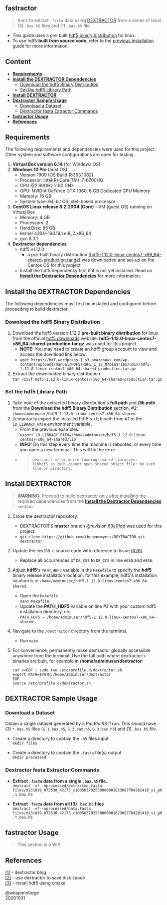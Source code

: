 ## fastractor
 
> Aims to extract `.fasta` data using [DEXTRACTOR](https://github.com/thegenemyers/DEXTRACTOR) from a series of local (3) `.bax.h5` files and (1) `.bas.h5` file.  

- This guide uses a pre-built [hdf5 binary distribution](https://www.hdfgroup.org/downloads/hdf5/) for linux.  
- To use hdf5 **built from source code**, refer to the [previous installation](https://github.com/weaponsforge/fastractor/wiki/Dextractor:-Build-HDF5-from-Source-Code) guide for more information.

## Content

- [**Requirements**](#requirements)
- [**Install the DEXTRACTOR Dependencies**](#install-the-dextractor-dependencies)
	- [Download the hdf5 Binary Distribution](#download-the-hdf5-binary-distribution)
	- [Set the hdf5 Library Path](#set-the-hdf5-library-path)
- [**Install DEXTRACTOR**](#install-dextractor)
- [**Dextractor Sample Usage**](#dextractor-sample-usage)
	- [Download a Dataset](#download-a-dataset)
	- [Dextractor fasta Extractor Commands](#dextractor-fasta-extractor-commands)
- [**fastractor Usage**](#fastractor-usage)
- [**References**](#references)

## Requirements

The following requirements and dependencies were used for this project. Other system and software configurations are open for testing.

1. **Virtual Box version 6.14** (for Windows OS)
2. **Windows 10 Pro** (host OS)
	- Version 1909 (OS Build 18363.1082)
	- Processor: Intel(R) Core(TM) i7-6700HQ
	- CPU @2.60GHz 2.60 GHz
	- GPU: NVIDIA GeForce GTX 1060, 6 GB Dedicated GPU Memory
	- Memory: 16 GB
	- System type: 64-bit OS, x64-based processor
3. **CentOS Linux release 8.2.2004 (Core)** - VM (guest OS) running on Virtual Box
	- Memory: 4 GB
	- Processors: 2
	- Hard Disk: 95 GB
	- kernel 4.18.0-193.19.1.el8\_2.x86\_64
	- gcc 8.3.1
4. **Dextractor dependencies**
	- hdf5 v1.12.0 
		- a pre-built binary distribution [[hdf5-1.12.0-linux-centos7-x86_64-shared-production.tar.gz]](https://www.hdfgroup.org/downloads/hdf5/) was downloaded and set-up on the Centos OS for this project
	- Install the hdf5 dependency first if it is not yet installed. Read on [**Install the Dextractor Dependencies**](#install-the-dextractor-dependencies) for more information.


## Install the DEXTRACTOR Dependencies

The following dependencies must first be installed and configured before proceeding to build dextractor.

### Download the hdf5 Binary Distribution

1. Download the hdf5 version 1.12.0 **pre-built binary distribution** for linux from the official [hdf5 downloads](https://www.hdfgroup.org/downloads/hdf5/) website. **hdf5-1.12.0-linux-centos7-x86_64-shared-production.tar.gz** was used for this project.  
	- **NOTE:** You may need to create an hdf5 group account to view and access the download link below.
	- `wget https://hdf-wordpress-1.s3.amazonaws.com/wp-content/uploads/manual/HDF5/HDF5_1_12_0/binaries/unix/hdf5-1.12.0-linux-centos7-x86_64-shared-production.tar.gz`
2. Extract the downloaded binary distribution.  
`tar -zxvf hdf5-1.12.0-linux-centos7-x86_64-shared-production.tar.gz`  


### Set the hdf5 Library Path

1. Take note of the extracted binary distribution's **full path** and **/lib path** from the **Download the hdf5 Binary Distribution** section, #2:  
`/home/adminuser/hdf5-1.12.0-linux-centos7-x86_64-shared`.
2. Temporarily export the installed hdf5's `/lib` path from #1 to the `LD_LIBRARY_PATH` environment variable.
   - From the previous examples:  
`export LD_LIBRARY_PATH=/home/adminuser/hdf5-1.12.0-linux-centos7-x86_64-shared/lib`
   - **INFO:** Do this step every time the machine is rebooted, or every time you open a new terminal. This will fix the error:
   - >```dextract: error while loading shared libraries: libhdf5.so.200: cannot open shared object file: No such file or directory.```

## Install DEXTRACTOR

> **WARNING:** Proceed to build dextractor only after installing the required dependencies from the [**Install the Dextractor Dependencies**](#install-the-dextractor-dependencies) section.

1. Clone the dextractor repository.
	- DEXTRACTOR'S **master** branch @revision [63e0fdd
](https://github.com/thegenemyers/DEXTRACTOR/commit/63e0fdd78f14d7240c951d885773d7e12a46350b) was used for this project.  
	- `git clone https://github.com/thegenemyers/DEXTRACTOR.git dextractor`
2. Update the `dex2DB.c` source code with reference to Issue [[#26]](https://github.com/thegenemyers/DEXTRACTOR/issues/26).
	- Replace all occurrences of `DB_CSS` to `DB_CCS` in line `#650` and `#846`.
3. Adjust **hdf5**'s `PATH_HDF5` variable in the `Makefile` to specify the **hdf5** binary release installation location. for this example, hdf5's installation location is in `/home/adminuser/hdf5-1.12.0-linux-centos7-x86_64-shared`.
	- Open the `Makefile`  
`nano Makefile`
	- Update the **PATH_HDF5** variable on line #2 with your custom hdf5 installation directory, i.e.:  
`PATH_HDF5 = /home/adminuser/hdf5-1.12.0-linux-centos7-x86_64-shared`
4. Navigate to the `/dextractor` directory from the terminal.
	- Run `make`
5. For convenience, permanently make dextractor globally accessible anywhere from the terminal. Use the full path where dextractor's binaries are built, for example in **/home/adminuser/dextractor**: 

   ```
   cat <<EOF | sudo tee /etc/profile.d/dextractor.sh
   export PATH=$PATH:/home/adminuser/dextractor
   EOF
   source /etc/profile.d/dextractor.sh
   ```


## DEXTRACTOR Sample Usage

### Download a Dataset

Obtain a single dataset generated by a *PacBio RS II* run. This should have (3) `*.bax.h5`  files (`G.1.bax.h5`, `G.2.bax.h5`, `G.3.bax.h5`) and (1) `.bas.h5` file.

- Create a directory to contain the `.h5` files input  
`mkdir files`

- Create a directory to contain the `.fasta` file(s) output  
`mkdir processed`


### Dextractor fasta Extractor Commands



- **Extract `.fasta` data from a single `.bax.h5` file.**  
`dextract -vf -oprocessed/extracted.fasta files/m131019_072530_42175_c100583702550000001823087704281410_s1_p0.1.bax.h5`

- **Extract `.fasta` data from all (3) `.bax.h5` files**  
`dextract -vf -oprocessed/data.fasta files/m131019_072530_42175_c100583702550000001823087704281410_s1_p0.*.bax.h5`

## fastractor Usage

> This section is a WIP.

## References

[[1]](https://dazzlerblog.wordpress.com/command-guides/dextractor-command-guide/) - dextractor blog  
[[2]](https://dazzlerblog.wordpress.com/2014/03/22/the-dextractor-module-save-disk-space-for-your-pacbio-projects/) - use dextractor to save disk space  
[[3]](https://trello.com/c/SaI1183f) - install hdf5 using cmake

@weaponsforge  
20201001
